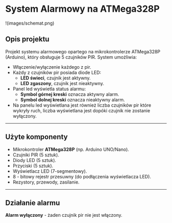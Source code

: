 # System Alarmowy na ATMega328P
!(images/schemat.png)

## Opis projektu

Projekt systemu alarmowego opartego na mikrokontrolerze ATMega328P (Arduino), który obsługuje 5 czujników PIR. System umożliwia:

- Włączenie/wyłączenie każdego z pir.
- Każdy z czujników pir posiada diode LED:  
  - **LED świeci**, czujnik jest aktywny.  
  - **LED zgaszony**, czujnik  jest nieaktywny.
- Panel led wyświetla status alarmu:  
  - **Symbol górnej kreski** oznacza aktywny alarm.  
  - **Symbol dolnej kreski** oznacza nieaktywny alarm.
- Na panelu led wyświetlana jest również liczba czujników pir które wykryły ruch, liczba wyświetlana jest dopóki czujnik nie zostanie wyłączony.

---
## Użyte komponenty

- Mikrokontroler **ATMega328P** (np. Arduino UNO/Nano).
- Czujniki PIR (5 sztuk).
- Diody LED (5 sztuk).
- Przyciski (5 sztuk).
- Wyświetlacz LED (7-segmentowy).
- 8 - bitowy rejestr przesuwny (do podłączenia wyświetlacza LED).
- Rezystory, przewody, zasilanie.
---
## Działanie alarmu
**Alarm wyłączony** - żaden czujnik pir nie jest włączony.



